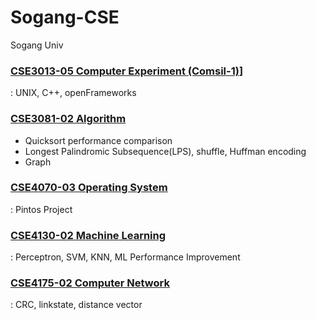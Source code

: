 # Sogang-CSE
Sogang Univ 
### [CSE3013-05 Computer Experiment (Comsil-1)](https://github.com/haileynam/Sogang-CSE/tree/main/CSE3013_Comsil-1)]
: UNIX, C++, openFrameworks
### [CSE3081-02 Algorithm](https://github.com/haileynam/Sogang-CSE/tree/main/CSE3081_Algorithm)
- Quicksort performance comparison
- Longest Palindromic Subsequence(LPS), shuffle, Huffman encoding
- Graph
### [CSE4070-03 Operating System](https://github.com/haileynam/Sogang-CSE/tree/main/CSE4070_Operating-System)
: Pintos Project
### [CSE4130-02 Machine Learning](https://github.com/haileynam/Sogang-CSE/tree/main/CSE4130_Machine-Learning)
: Perceptron, SVM, KNN, ML Performance Improvement
### [CSE4175-02 Computer Network](https://github.com/haileynam/Sogang-CSE/tree/main/CSE4175_Computer-Network)
: CRC, linkstate, distance vector